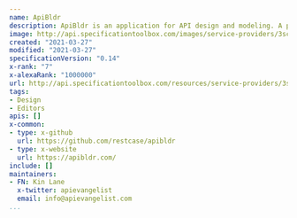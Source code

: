 ```yaml
---
name: ApiBldr
description: ApiBldr is an application for API design and modeling. A primary goal of ApiBldr is to enable the API-First design approach for both developers and non-developers and to save valuable development time.
image: http://api.specificationtoolbox.com/images/service-providers/3scale.jpg
created: "2021-03-27"
modified: "2021-03-27"
specificationVersion: "0.14"
x-rank: "7"
x-alexaRank: "1000000"
url: http://api.specificationtoolbox.com/resources/service-providers/3scale/
tags:
- Design
- Editors
apis: []
x-common:
- type: x-github
  url: https://github.com/restcase/apibldr
- type: x-website
  url: https://apibldr.com/
include: []
maintainers:
- FN: Kin Lane
  x-twitter: apievangelist
  email: info@apievangelist.com
...
```

